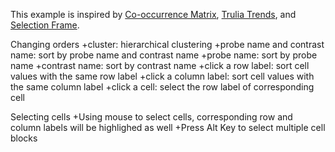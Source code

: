 This example is inspired by [Co-occurrence Matrix](http://bost.ocks.org/mike/miserables/ "Les Misérables Co-occurrence"), [Trulia Trends](http://trends.truliablog.com/2011/09/house-hunter-by-day-not-so-much-after-midnight/ "Trulia Trends"), and [Selection Frame](http://bl.ocks.org/lgersman/5311083 "Selection Frame").

Changing orders
+cluster: hierarchical clustering
+probe name and contrast name: sort by probe name and contrast name
+probe name: sort by probe name
+contrast name: sort by contrast name
+click a row label: sort cell values with the same row label
+click a column label: sort cell values with the same column label
+click a cell: select the row label of corresponding cell

Selecting cells
+Using mouse to select cells, corresponding row and column labels will be highlighed as well
+Press Alt Key to select multiple cell blocks